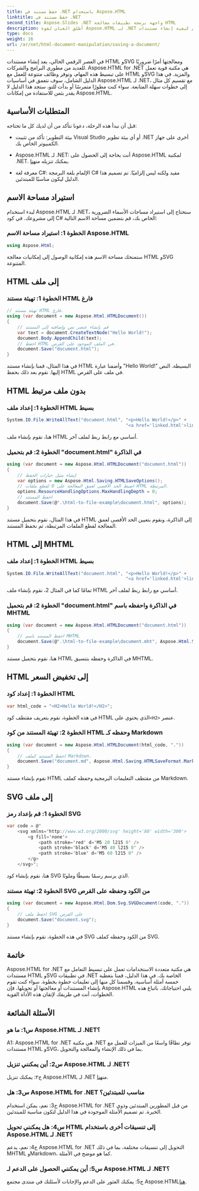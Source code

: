 ```yaml
---
title: حفظ مستند في .NET باستخدام Aspose.HTML
linktitle: حفظ مستند في .NET
second_title: Aspose.Slides .NET واجهة برمجة تطبيقات معالجة HTML
description: أطلق العنان لقوة Aspose.HTML لـ .NET من خلال دليلنا التفصيلي خطوة بخطوة. تعلم كيفية إنشاء مستندات HTML وSVG ومعالجتها وتحويلها
type: docs
weight: 16
url: /ar/net/html-document-manipulation/saving-a-document/
---
```


في العصر الرقمي الحالي، يعد إنشاء مستندات HTML وSVG ومعالجتها أمرًا ضروريًا للعديد من مطوري البرامج والشركات. Aspose.HTML for .NET هي مكتبة قوية تعمل على تبسيط هذه المهام، وتوفر وظائف متنوعة للعمل مع HTML وSVG والمزيد. في هذا الدليل الشامل، سوف نتعمق في أساسيات Aspose.HTML لـ .NET، مع تقسيم كل مثال إلى خطوات سهلة المتابعة. سواء كنت مطورًا متمرسًا أو بدأت للتو، ستجد هذا الدليل لا يقدر بثمن للاستفادة من إمكانات Aspose.HTML.

## المتطلبات الأساسية

قبل أن نبدأ هذه الرحلة، دعونا نتأكد من أن لديك كل ما تحتاجه:

- بيئة التطوير: تأكد من تثبيت Visual Studio أو أي بيئة تطوير .NET أخرى على جهاز الكمبيوتر الخاص بك.

-  Aspose.HTML لـ .NET: أنت بحاجة إلى الحصول على Aspose.HTML لمكتبة .NET. يمكنك تنزيله من[هنا](https://releases.aspose.com/html/net/).

- معرفة لغة C#: الإلمام بلغة البرمجة C# مفيد ولكنه ليس إلزاميًا. تم تصميم هذا الدليل ليكون مناسبًا للمبتدئين.

## استيراد مساحة الاسم

لبدء استخدام Aspose.HTML لـ .NET، ستحتاج إلى استيراد مساحات الأسماء الضرورية إلى مشروعك. في كود C# الخاص بك، قم بتضمين مساحة الاسم التالية:

### الخطوة 1: استيراد مساحة الاسم Aspose.HTML
```csharp
using Aspose.Html;
```

ستمنحك مساحة الاسم هذه إمكانية الوصول إلى إمكانيات معالجة HTML وSVG المتنوعة.

## HTML إلى ملف

### الخطوة 1: تهيئة مستند HTML فارغ
```csharp
// تهيئة مستند HTML فارغ.
using (var document = new Aspose.Html.HTMLDocument())
{
    // قم بإنشاء عنصر نص وإضافته إلى المستند
    var text = document.CreateTextNode("Hello World!");
    document.Body.AppendChild(text);
    // احفظ HTML في الملف الموجود على القرص.
    document.Save("document.html");
}
```

في هذا المثال، قمنا بإنشاء مستند HTML وأضفنا عبارة "Hello World!" البسيطة. النص إليها. نقوم بعد ذلك بحفظ HTML في ملف على القرص.

## HTML بدون ملف مرتبط

### الخطوة 1: إعداد ملف HTML بسيط
```csharp
System.IO.File.WriteAllText("document.html", "<p>Hello World!</p>" +
                                             "<a href='linked.html'>linked file</a>");
```

هنا، نقوم بإنشاء ملف HTML أساسي مع رابط ربط لملف آخر.

### الخطوة 2: قم بتحميل "document.html" في الذاكرة
```csharp
using (var document = new Aspose.Html.HTMLDocument("document.html"))
{
    // إنشاء مثيل خيارات الحفظ
    var options = new Aspose.Html.Saving.HTMLSaveOptions();
    // اضبط الحد الأقصى لعمق المعالجة على 0 لقطع ملفات HTML المرتبطة.
    options.ResourceHandlingOptions.MaxHandlingDepth = 0;
    // احفظ المستند
    document.Save(@".\html-to-file-example\document.html", options);
}
```

في هذا المثال، نقوم بتحميل مستند HTML إلى الذاكرة، ونقوم بتعيين الحد الأقصى لعمق المعالجة لقطع الملفات المرتبطة، ثم نحفظ المستند. 

## HTML إلى MHTML

### الخطوة 1: إعداد ملف HTML بسيط
```csharp
System.IO.File.WriteAllText("document.html", "<p>Hello World!</p>" +
                                             "<a href='linked.html'>linked file</a>");
```

تمامًا كما في المثال 2، نقوم بإنشاء ملف HTML أساسي مع رابط ربط لملف آخر.

### الخطوة 2: قم بتحميل "document.html" في الذاكرة واحفظه باسم MHTML
```csharp
using (var document = new Aspose.Html.HTMLDocument("document.html"))
{
    // احفظ المستند باسم MHTML
    document.Save(@".\html-to-file-example\document.mht", Aspose.Html.Saving.HTMLSaveFormat.MHTML);
}
```

هنا، نقوم بتحميل مستند HTML في الذاكرة وحفظه بتنسيق MHTML.

## HTML إلى تخفيض السعر

### الخطوة 1: إعداد كود HTML
```csharp
var html_code = "<H2>Hello World!</H2>";
```

 في هذه الخطوة، نقوم بتعريف مقتطف كود HTML الذي يحتوي على`<H2>` عنصر.

### الخطوة 2: تهيئة المستند من كود HTML وحفظه كـ Markdown
```csharp
using (var document = new Aspose.Html.HTMLDocument(html_code, "."))
{
    // احفظ المستند كملف Markdown.
    document.Save("document.md", Aspose.Html.Saving.HTMLSaveFormat.Markdown);
}
```

نقوم بإنشاء مستند HTML من مقتطف التعليمات البرمجية وحفظه كملف Markdown.

## SVG إلى ملف

### الخطوة 1: قم بإعداد رمز SVG
```csharp
var code = @"
    <svg xmlns='http://www.w3.org/2000/svg' height='80' width='300'>
        <g fill='none'>
            <path stroke='red' d='M5 20 l215 0' />
            <path stroke='black' d='M5 40 l215 0' />
            <path stroke='blue' d='M5 60 l215 0' />
        </g>
    </svg>";
```

هنا، نقوم بإنشاء كود SVG الذي يرسم رسمًا بسيطًا وملونًا.

### الخطوة 2: تهيئة مستند SVG من الكود وحفظه على القرص
```csharp
using (var document = new Aspose.Html.Dom.Svg.SVGDocument(code, "."))
{
    // احفظ ملف SVG على القرص
    document.Save("document.svg");
}
```

في هذه الخطوة، نقوم بإنشاء مستند SVG من الكود وحفظه كملف SVG.

## خاتمة

Aspose.HTML for .NET هي مكتبة متعددة الاستخدامات تعمل على تبسيط التعامل مع مستندات HTML وSVG في تطبيقات .NET الخاصة بك. في هذا الدليل، قمنا بتغطية خمسة أمثلة أساسية، وقسمنا كل منها إلى تعليمات خطوة بخطوة. سواء كنت تقوم بإنشاء المستندات أو معالجتها أو تحويلها، فإن Aspose.HTML يلبي احتياجاتك. باتباع هذه الخطوات، أنت في طريقك لإتقان هذه الأداة القوية.

## الأسئلة الشائعة

### س1: ما هو Aspose.HTML لـ .NET؟

A1: Aspose.HTML for .NET هي مكتبة .NET توفر نطاقًا واسعًا من الميزات للعمل مع مستندات HTML وSVG، بما في ذلك الإنشاء والمعالجة والتحويل.

### س2: أين يمكنني تنزيل Aspose.HTML لـ .NET؟

 ج٢: يمكنك تنزيل Aspose.HTML لـ .NET من[هنا](https://releases.aspose.com/html/net/).

### س3: هل Aspose.HTML for .NET مناسب للمبتدئين؟

ج3: نعم، يمكن استخدام Aspose.HTML for .NET من قبل المطورين المبتدئين وذوي الخبرة. تم تصميم الأمثلة الموجودة في هذا الدليل لتكون مناسبة للمبتدئين.

### س4: هل يمكنني تحويل HTML إلى تنسيقات أخرى باستخدام Aspose.HTML لـ .NET؟

ج4: نعم، يدعم Aspose.HTML for .NET التحويل إلى تنسيقات مختلفة، بما في ذلك MHTML وMarkdown، كما هو موضح في الأمثلة.

### س5: أين يمكنني الحصول على الدعم لـ Aspose.HTML لـ .NET؟

 ج5: يمكنك العثور على الدعم والإجابات لأسئلتك في منتدى مجتمع Aspose.HTML[هنا](https://forum.aspose.com/).